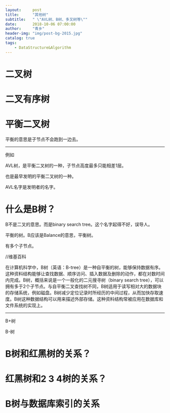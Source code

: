 ```yaml
---
layout:     post
title:      "其他树"
subtitle:   " \"AVL树、B树、多叉树等\""
date:       2018-10-06 07:00:00
author:     "青乡"
header-img: "img/post-bg-2015.jpg"
catalog: true
tags:
    - DataStructure&Algorithm
---
```



# 二叉树



# 二叉有序树



# 平衡二叉树

平衡的意思是子节点不会跑到一边去。



---

例如

AVL树，是平衡二叉树的一种，子节点高度最多只能相差1层。

也是最早发明的平衡二叉树的一种。

AVL名字是发明者的名字。



# 什么是B树？

B不是二叉的意思。而是binary search tree。这个名字起得不好，误导人。



平衡的树。B应该是Balance的意思，平衡树。

有多个子节点。



//维基百科

在计算机科学中，B树（英语：B-tree）是一种自平衡的树，能够保持数据有序。这种资料结构能够让查找数据、顺序访问、插入数据及删除的动作，都在对数时间内完成。B树，概括来说是一个一般化的二元搜寻树（binary search tree），可以拥有多于2个子节点。与自平衡二叉查找树不同，B树适用于读写相对大的数据块的存储系统，例如磁盘。B树减少定位记录时所经历的中间过程，从而加快存取速度。B树这种数据结构可以用来描述外部存储。这种资料结构常被应用在数据库和文件系统的实现上。



---

B+树



B-树



# B树和红黑树的关系？





# 红黑树和2 3 4树的关系？





# B树与数据库索引的关系
